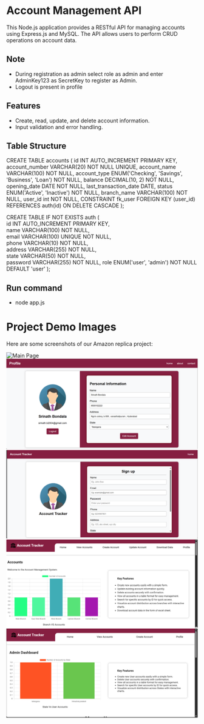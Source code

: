# Account Management API

This Node.js application provides a RESTful API for managing accounts using Express.js and MySQL. The API allows users to perform CRUD operations on account data.

## Note

- During registration as admin select role as admin and enter AdminKey123 as SecretKey to register as Admin.
- Logout is present in profile  

## Features

- Create, read, update, and delete account information.
- Input validation and error handling.

## Table Structure 

CREATE TABLE accounts (
    id INT AUTO_INCREMENT PRIMARY KEY,
    account_number VARCHAR(20) NOT NULL UNIQUE,
    account_name VARCHAR(100) NOT NULL,
    account_type ENUM('Checking', 'Savings', 'Business', 'Loan') NOT NULL,
    balance DECIMAL(10, 2) NOT NULL,
    opening_date DATE NOT NULL,
    last_transaction_date DATE,
    status ENUM('Active', 'Inactive') NOT NULL,
    branch_name VARCHAR(100) NOT NULL,
    user_id int NOT NULL,
    CONSTRAINT fk_user FOREIGN KEY (user_id) REFERENCES auth(id) ON DELETE CASCADE
);

CREATE TABLE IF NOT EXISTS auth (     
    id INT AUTO_INCREMENT PRIMARY KEY,     
    name VARCHAR(100) NOT NULL,     
    email VARCHAR(100) UNIQUE NOT NULL,     
    phone VARCHAR(10) NOT NULL,     
    address VARCHAR(255) NOT NULL,     
    state VARCHAR(50) NOT NULL,     
    password VARCHAR(255) NOT NULL,
    role ENUM('user', 'admin') NOT NULL DEFAULT 'user'
);


## Run command

- node app.js

# Project Demo Images

Here are some screenshots of our Amazon replica project:

![Main Page](images/main-page.png)
![Profile ](images/profile.png)
![Register page](images/register.png)
![user page](images/user1.png)
![admin page](images/admin.png)